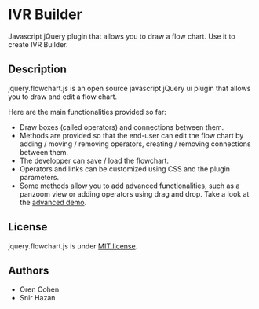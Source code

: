 IVR Builder
================

Javascript jQuery plugin that allows you to draw a flow chart.
Use it to create IVR Builder.

Description
-----------

jquery.flowchart.js is an open source javascript jQuery ui plugin that allows you to draw and edit a flow chart.

Here are the main functionalities provided so far:
* Draw boxes (called operators) and connections between them.
* Methods are provided so that the end-user can edit the flow chart by adding / moving / removing operators, creating / removing connections between them.
* The developper can save / load the flowchart.
* Operators and links can be customized using CSS and the plugin parameters.
* Some methods allow you to add advanced functionalities, such as a panzoom view or adding operators using drag and drop. Take a look at the [advanced demo](http://sebastien.drouyer.com/jquery.flowchart-demo/#advanced).


License
-------
jquery.flowchart.js is under [MIT license](https://github.com/sdrdis/jquery.flowchart/blob/master/MIT-LICENSE.txt).

Authors
-------
* Oren Cohen
* Snir Hazan

